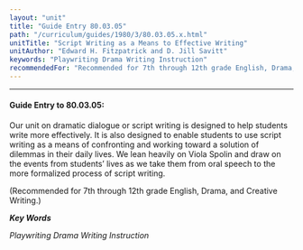 ```yaml
---
layout: "unit"
title: "Guide Entry 80.03.05"
path: "/curriculum/guides/1980/3/80.03.05.x.html"
unitTitle: "Script Writing as a Means to Effective Writing"
unitAuthor: "Edward H. Fitzpatrick and D. Jill Savitt"
keywords: "Playwriting Drama Writing Instruction"
recommendedFor: "Recommended for 7th through 12th grade English, Drama, and Creative Writing."
---
```

<body>
<hr/>
<h4>
Guide Entry to 80.03.05:
</h4>
Our unit on dramatic dialogue or script writing is designed to help students write more effectively.  It is also designed to enable students to use script writing as a means of confronting and working toward a solution of dilemmas in their daily lives.  We lean heavily on Viola Spolin and draw on the events from students’ lives as we take them from oral speech to the more formalized process of script writing.
<p>
(Recommended for 7th through 12th grade English, Drama, and Creative Writing.)
</p>
<p>
<b>
<i>
Key Words
</i>
</b>
<br/>
</p>
<p>
<i>
Playwriting Drama Writing Instruction
</i>
</p>
</body>